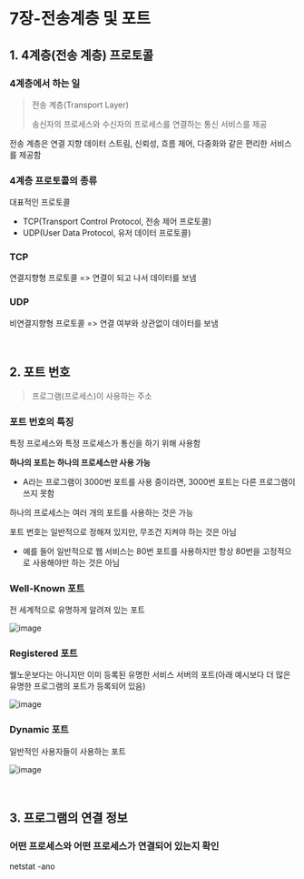 # 7장-전송계층 및 포트

## 1. 4계층(전송 계층) 프로토콜

### 4계층에서 하는 일

> 전송 계층(Transport Layer)
>
> 송신자의 프로세스와 수신자의 프로세스를 연결하는 통신 서비스를 제공

전송 계층은 연결 지향 데이터 스트림, 신뢰성, 흐름 제어, 다중화와 같은 편리한 서비스를 제공함

### 4계층 프로토콜의 종류

대표적인 프로토콜

- TCP(Transport Control Protocol, 전송 제어 프로토콜)
- UDP(User Data Protocol, 유저 데이터 프로토콜)

### TCP

연결지향형 프로토콜 => 연결이 되고 나서 데이터를 보냄

### UDP

비연결지향형 프로토콜 => 연결 여부와 상관없이 데이터를 보냄

<br>

## 2. 포트 번호

> 프로그램(프로세스)이 사용하는 주소

### 포트 번호의 특징

특정 프로세스와 특정 프로세스가 통신을 하기 위해 사용함

**하나의 포트는 하나의 프로세스만 사용 가능**

- A라는 프로그램이 3000번 포트를 사용 중이라면, 3000번 포트는 다른 프로그램이 쓰지 못함

하나의 프로세스는 여러 개의 포트를 사용하는 것은 가능

포트 번호는 일반적으로 정해져 있지만, 무조건 지켜야 하는 것은 아님

- 예를 들어 일반적으로 웹 서비스는 80번 포트를 사용하지만 항상 80번을 고정적으로 사용해야만 하는 것은 아님

### Well-Known 포트

전 세계적으로 유명하게 알려져 있는 포트

![image](https://user-images.githubusercontent.com/93081720/209283604-c89f6cbc-5b50-44a0-8cd3-53c25cd44a72.png)

### Registered 포트

웰노운보다는 아니지만 이미 등록된 유명한 서비스 서버의 포트(아래 예시보다 더 많은 유명한 프로그램의 포트가 등록되어 있음)

![image](https://user-images.githubusercontent.com/93081720/209283641-faa47f8f-e066-440c-bc08-72e31445c1dd.png)

### Dynamic 포트

일반적인 사용자들이 사용하는 포트

![image](https://user-images.githubusercontent.com/93081720/209283679-a93e115c-de38-4981-b1ae-110b63693c57.png)

<br>

## 3. 프로그램의 연결 정보

### 어떤 프로세스와 어떤 프로세스가 연결되어 있는지 확인

netstat -ano

<br>